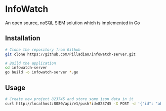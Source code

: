 # InfoWatch
An open source, noSQL SIEM solution which is implemented in Go

## Installation
```bash
# Clone the repository from Github
git clone https://github.com/Pilladian/infowatch-server.git

# Build the application
cd infowatch-server
go build -o infowatch-server *.go
```

## Usage
```bash
# Create new project 823745 and store some json data in it
curl http://localhost:8080/api/v1/push?id=823745 -X POST -d '{"id": "abcdef", "text": "hello, its me"}'
```